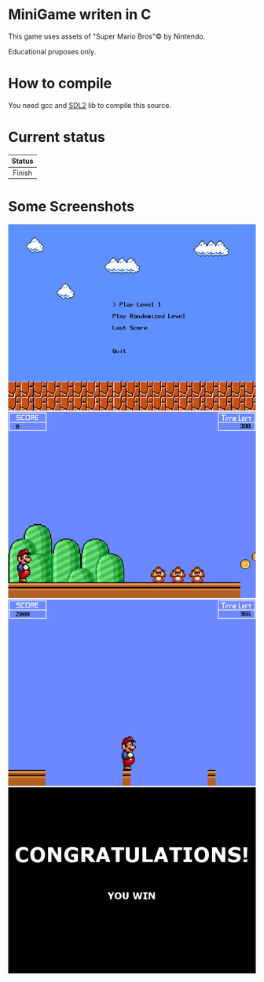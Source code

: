 # MiniGame writen in C

This game uses assets of "Super Mario Bros"© by Nintendo.

Educational pruposes only.

# How to compile

You need gcc and <a href="https://www.libsdl.org/">SDL2</a> lib to compile this source.

# Current status

| Status |
| :-------: |
| Finish |

# Some Screenshots

<img src="https://github.com/Germich3/MiniGame_C/blob/master/Screenshots/1.png?raw=true">
<img src="https://github.com/Germich3/MiniGame_C/blob/master/Screenshots/2.png?raw=true"> 
<img src="https://github.com/Germich3/MiniGame_C/blob/master/Screenshots/3.png?raw=true"> 
<img src="https://github.com/Germich3/MiniGame_C/blob/master/Screenshots/4.png?raw=true">
